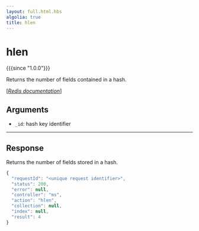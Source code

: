 ```yaml
---
layout: full.html.hbs
algolia: true
title: hlen
---
```



# hlen

{{{since "1.0.0"}}}

Returns the number of fields contained in a hash.

[[_Redis documentation_]](https://redis.io/commands/hlen)


## Arguments

* `_id`: hash key identifier

---

## Response

Returns the number of fields stored in a hash.

```javascript
{
  "requestId": "<unique request identifier>",
  "status": 200,
  "error": null,
  "controller": "ms",
  "action": "hlen",
  "collection": null,
  "index": null,
  "result": 4
}
```

